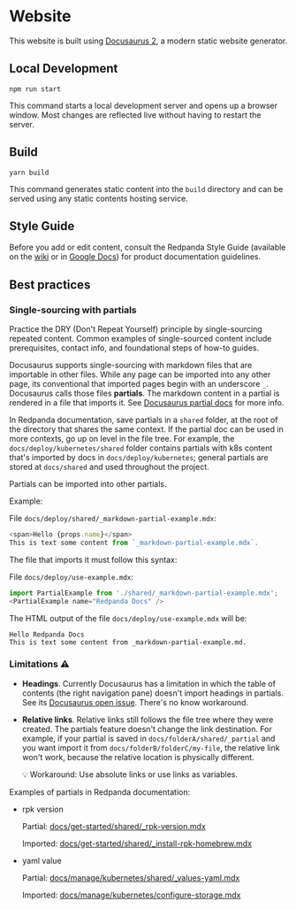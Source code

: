 # Website

This website is built using [Docusaurus 2](https://docusaurus.io/), a modern static website generator.

## Local Development

```console
npm run start
```

This command starts a local development server and opens up a browser window. Most changes are reflected live without having to restart the server.

## Build

```console
yarn build
```

This command generates static content into the `build` directory and can be served using any static contents hosting service.

## Style Guide

Before you add or edit content, consult the Redpanda Style Guide (available on the [wiki](https://vectorizedio.atlassian.net/wiki/spaces/DOC/pages/92635182/Redpanda+Style+Guide) or in [Google Docs](https://drive.google.com/drive/folders/1dZqaWhAqe5-jHcOd0y6WRflMUxEPNK4Q?ths=true)) for product documentation guidelines.

## Best practices

### Single-sourcing with partials

Practice the DRY (Don't Repeat Yourself) principle by single-sourcing repeated content. Common examples of single-sourced content include prerequisites, contact info, and foundational steps of how-to guides.

Docusaurus supports single-sourcing with markdown files that are importable in other files. While any page can be imported into any other page, its conventional that imported pages begin with an underscore `_`. Docusaurus calls those files **partials**. The markdown content in a partial is rendered in a file that imports it. See [Docusaurus partial docs](https://docusaurus.io/docs/markdown-features/react#importing-markdown) for more info.

In Redpanda documentation, save partials in a `shared` folder, at the root of the directory that shares the same context. If the partial doc can be used in more contexts, go up on level in the file tree. For example, the `docs/deploy/kubernetes/shared` folder contains partials with k8s content that's imported by docs in `docs/deploy/kubernetes`; general partials are stored at `docs/shared` and used throughout the project.

Partials can be imported into other partials.

Example:

File `docs/deploy/shared/_markdown-partial-example.mdx`:

```javascript
<span>Hello {props.name}</span>
This is text some content from `_markdown-partial-example.mdx`.
```

The file that imports it must follow this syntax:

File `docs/deploy/use-example.mdx`:

```javascript
import PartialExample from './shared/_markdown-partial-example.mdx';
<PartialExample name="Redpanda Docs" />
```

The HTML output of the file `docs/deploy/use-example.mdx` will be:

```
Hello Redpanda Docs
This is text some content from _markdown-partial-example.md.
```

### Limitations :warning:

- **Headings**. Currently Docusaurus has a limitation in which the table of contents (the right navigation pane) doesn't import headings in partials. See its [Docusaurus open issue](https://github.com/facebook/docusaurus/issues/3915). There's no know workaround.

- **Relative links**. Relative links still follows the file tree where they were created. The partials feature doesn't change the link destination. For example, if your partial is saved in `docs/folderA/shared/_partial` and you want import it from `docs/folderB/folderC/my-file`, the relative link won't work, because the relative location is physically different. 
    
    :bulb: Workaround: Use absolute links or use links as variables.
 
Examples of partials in Redpanda documentation:

- rpk version

    Partial: [docs/get-started/shared/_rpk-version.mdx](https://github.com/redpanda-data/documentation/blob/dev/docs/get-started/shared/_rpk-version.mdx)

    Imported: [docs/get-started/shared/_install-rpk-homebrew.mdx](https://github.com/redpanda-data/documentation/blob/dev/docs/get-started/shared/_install-rpk-homebrew.mdx)

- yaml value
 
    Partial: [docs/manage/kubernetes/shared/_values-yaml.mdx](https://github.com/redpanda-data/documentation/blob/dev/docs/manage/kubernetes/shared/_values-yaml.mdx)

    Imported: [docs/manage/kubernetes/configure-storage.mdx](https://github.com/redpanda-data/documentation/blob/dev/docs/manage/kubernetes/configure-storage.mdx)